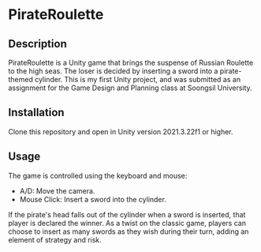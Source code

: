 # PirateRoulette

## Description
PirateRoulette is a Unity game that brings the suspense of Russian Roulette to the high seas. The loser is decided by inserting a sword into a pirate-themed cylinder. This is my first Unity project, and was submitted as an assignment for the Game Design and Planning class at Soongsil University.
<!-- 
![Gameplay Screenshot](url-to-image.png) -->

## Installation
Clone this repository and open in Unity version 2021.3.22f1 or higher.

## Usage
The game is controlled using the keyboard and mouse:
* A/D: Move the camera.
* Mouse Click: Insert a sword into the cylinder.

If the pirate's head falls out of the cylinder when a sword is inserted, that player is declared the winner. As a twist on the classic game, players can choose to insert as many swords as they wish during their turn, adding an element of strategy and risk.
